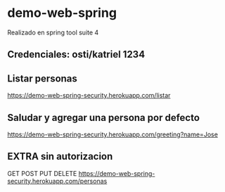# demo-web-spring
Realizado en spring tool suite 4

## Credenciales: osti/katriel 1234

## Listar personas
https://demo-web-spring-security.herokuapp.com/listar

## Saludar y agregar una persona por defecto
https://demo-web-spring-security.herokuapp.com/greeting?name=Jose

## EXTRA sin autorizacion
GET POST PUT DELETE
https://demo-web-spring-security.herokuapp.com/personas
